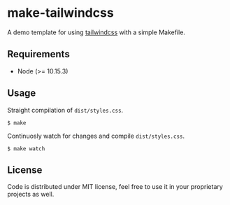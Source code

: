 # make-tailwindcss

A demo template for using [tailwindcss](https://tailwindcss.com/) with a simple Makefile.

## Requirements

- Node (>= 10.15.3)

## Usage

Straight compilation of `dist/styles.css`.

```console
$ make
```

Continuosly watch for changes and compile `dist/styles.css`.

```console
$ make watch
```

## License

Code is distributed under MIT license, feel free to use it in your proprietary projects as well.
